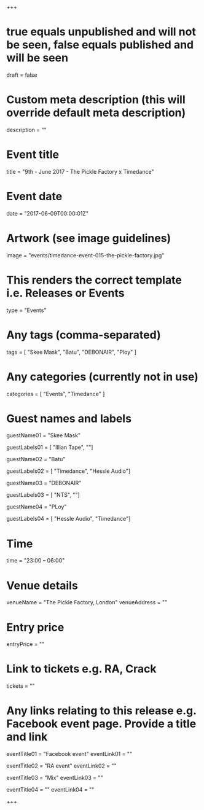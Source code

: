 +++

# true equals unpublished and will not be seen, false equals published and will be seen
draft = false

# Custom meta description (this will override default meta description)
description = ""

# Event title
title = "9th - June 2017 - The Pickle Factory x Timedance"

# Event date
date = "2017-06-09T00:00:01Z"

# Artwork (see image guidelines)
image = "events/timedance-event-015-the-pickle-factory.jpg"

# This renders the correct template i.e. Releases or Events
type = "Events"

# Any tags (comma-separated)
tags = [ 
	"Skee Mask",
	"Batu",
	"DEBONAIR",
	"Ploy"
]

# Any categories (currently not in use)
categories = [
  "Events",
  "Timedance"
]

# Guest names and labels
guestName01 = "Skee Mask"

guestLabels01 = [
	"Illian Tape",
	""]

guestName02 = "Batu"

guestLabels02 = [
	"Timedance",
	"Hessle Audio"]

guestName03 = "DEBONAIR"

guestLabels03 = [
	"NTS",
	""]

guestName04 = "PLoy"

guestLabels04 = [
	"Hessle Audio",
	"Timedance"]

# Time
time = "23:00 – 06:00"

# Venue details
venueName = "The Pickle Factory, London"
venueAddress = ""

# Entry price
entryPrice = ""

# Link to tickets e.g. RA, Crack 
tickets = ""

# Any links relating to this release e.g. Facebook event page. Provide a title and link
eventTitle01 = "Facebook event"
eventLink01 = ""

eventTitle02 = "RA event"
eventLink02 = ""

eventTitle03 = "Mix"
eventLink03 = ""

eventTitle04 = ""
eventLink04 = ""


+++
